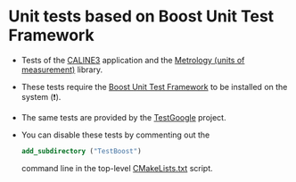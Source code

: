 # Unit tests based on Boost Unit Test Framework

* Tests of the [CALINE3](https://github.com/mangh/CALINE3.CPP/tree/main/CALINE3) application and the [Metrology (units of measurement)](https://github.com/mangh/CALINE3.CPP/tree/main/Metrology) library.

* These tests require the [Boost Unit Test Framework](https://www.boost.org/) to be installed on the system (:exclamation:).

* The same tests are provided by the [TestGoogle](https://github.com/mangh/CALINE3.CPP/tree/main/TestGoogle) project.

* You can disable these tests by commenting out the
  ```cmake
  add_subdirectory ("TestBoost")
  ```
  command line in the top-level [CMakeLists.txt](https://github.com/mangh/CALINE3.CPP/blob/main/CMakeLists.txt) script.